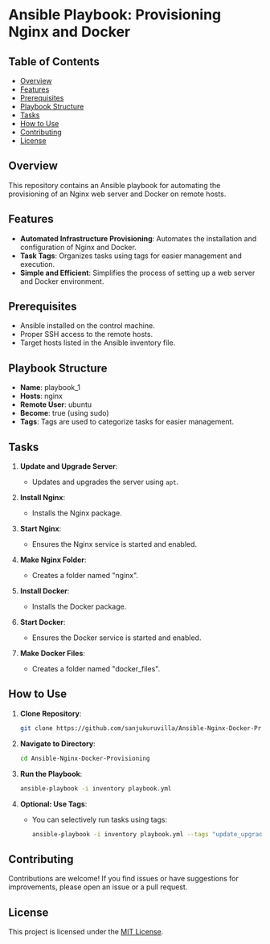 # Ansible Playbook: Provisioning Nginx and Docker

## Table of Contents

- [Overview](#overview)
- [Features](#features)
- [Prerequisites](#prerequisites)
- [Playbook Structure](#playbook-structure)
- [Tasks](#tasks)
- [How to Use](#how-to-use)
- [Contributing](#contributing)
- [License](#license)


## Overview

This repository contains an Ansible playbook for automating the provisioning of an Nginx web server and Docker on remote hosts.

## Features

- **Automated Infrastructure Provisioning**: Automates the installation and configuration of Nginx and Docker.
- **Task Tags**: Organizes tasks using tags for easier management and execution.
- **Simple and Efficient**: Simplifies the process of setting up a web server and Docker environment.

## Prerequisites

- Ansible installed on the control machine.
- Proper SSH access to the remote hosts.
- Target hosts listed in the Ansible inventory file.

## Playbook Structure

- **Name**: playbook_1
- **Hosts**: nginx
- **Remote User**: ubuntu
- **Become**: true (using sudo)
- **Tags**: Tags are used to categorize tasks for easier management.

## Tasks

1. **Update and Upgrade Server**:
   - Updates and upgrades the server using `apt`.

2. **Install Nginx**:
   - Installs the Nginx package.

3. **Start Nginx**:
   - Ensures the Nginx service is started and enabled.

4. **Make Nginx Folder**:
   - Creates a folder named "nginx".

5. **Install Docker**:
   - Installs the Docker package.

6. **Start Docker**:
   - Ensures the Docker service is started and enabled.

7. **Make Docker Files**:
   - Creates a folder named "docker_files".
  
## How to Use

1. **Clone Repository**:
   ```bash
   git clone https://github.com/sanjukuruvilla/Ansible-Nginx-Docker-Provisioning.git
   ```

2. **Navigate to Directory**:
   ```bash
   cd Ansible-Nginx-Docker-Provisioning
   ```

3. **Run the Playbook**:
   ```bash
   ansible-playbook -i inventory playbook.yml
   ```

4. **Optional: Use Tags**:
   - You can selectively run tasks using tags:
     ```bash
     ansible-playbook -i inventory playbook.yml --tags "update_upgrade,install_nginx"
     ```

## Contributing

Contributions are welcome! If you find issues or have suggestions for improvements, please open an issue or a pull request.

## License

This project is licensed under the [MIT License](LICENSE).
